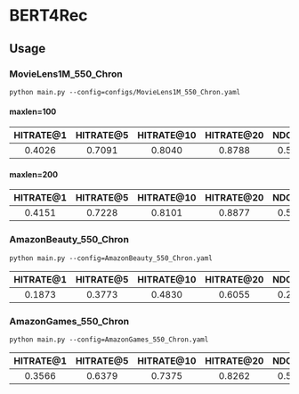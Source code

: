 

# BERT4Rec


## Usage


### MovieLens1M_550_Chron


    python main.py --config=configs/MovieLens1M_550_Chron.yaml


#### maxlen=100

| HITRATE@1 | HITRATE@5 | HITRATE@10 | HITRATE@20 | NDCG@5 | NDCG@10 | NDCG@20 |
| :-------: | :-------: | :--------: | :--------: | :----: | :-----: | :-----: |
|  0.4026   |  0.7091   |   0.8040   |   0.8788   | 0.5640 | 0.5945  | 0.6148  |


#### maxlen=200

| HITRATE@1 | HITRATE@5 | HITRATE@10 | HITRATE@20 | NDCG@5 | NDCG@10 | NDCG@20 |
| :-------: | :-------: | :--------: | :--------: | :----: | :-----: | :-----: |
|  0.4151   |  0.7228   |   0.8101   |   0.8877   | 0.5779 | 0.6058  | 0.6263  |


### AmazonBeauty_550_Chron


    python main.py --config=AmazonBeauty_550_Chron.yaml

| HITRATE@1 | HITRATE@5 | HITRATE@10 | HITRATE@20 | NDCG@5 | NDCG@10 | NDCG@20 |
| :-------: | :-------: | :--------: | :--------: | :----: | :-----: | :-----: |
|  0.1873   |  0.3773   |   0.4830   |   0.6055   | 0.2864 | 0.3204  | 0.3513  |


### AmazonGames_550_Chron

    python main.py --config=AmazonGames_550_Chron.yaml

| HITRATE@1 | HITRATE@5 | HITRATE@10 | HITRATE@20 | NDCG@5 | NDCG@10 | NDCG@20 |
| :-------: | :-------: | :--------: | :--------: | :----: | :-----: | :-----: |
|  0.3566   |  0.6379   |   0.7375   |   0.8262   | 0.5060 | 0.5381  | 0.5608  |